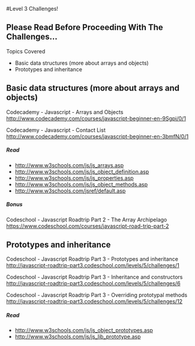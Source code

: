 #Level 3 Challenges!

## Please Read Before Proceeding With The Challenges...

Topics Covered

- Basic data structures (more about arrays and objects)
- Prototypes and inheritance

## Basic data structures (more about arrays and objects)

Codecademy - Javascript - Arrays and Objects
<http://www.codecademy.com/courses/javascript-beginner-en-9Sgpi/0/1>

Codecademy - Javascript - Contact List
<http://www.codecademy.com/courses/javascript-beginner-en-3bmfN/0/1>

##### Read
- <http://www.w3schools.com/js/js_arrays.asp>
- <http://www.w3schools.com/js/js_object_definition.asp>
- <http://www.w3schools.com/js/js_properties.asp>
- <http://www.w3schools.com/js/js_object_methods.asp>
- <http://www.w3schools.com/jsref/default.asp>

##### Bonus

Codeschool - Javascript Roadtrip Part 2 - The Array Archipelago
<https://www.codeschool.com/courses/javascript-road-trip-part-2>

## Prototypes and inheritance

Codeschool - Javascript Roadtrip Part 3 - Prototypes and inheritance
<http://javascript-roadtrip-part3.codeschool.com/levels/5/challenges/1>

Codeschool - Javascript Roadtrip Part 3 - Inheritance and constructors
<http://javascript-roadtrip-part3.codeschool.com/levels/5/challenges/6>

Codeschool - Javascript Roadtrip Part 3 - Overriding prototypal methods
<http://javascript-roadtrip-part3.codeschool.com/levels/5/challenges/12>

##### Read
- <http://www.w3schools.com/js/js_object_prototypes.asp>
- <http://www.w3schools.com/js/js_lib_prototype.asp>
